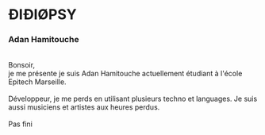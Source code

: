 # ÐIÐIØPSY
### Adan Hamitouche

<br>Bonsoir,<br>je me présente je suis Adan Hamitouche actuellement étudiant à l'école Epitech Marseille.
<br><br>
Développeur, je me perds en utilisant plusieurs techno et languages. Je suis aussi musiciens et artistes aux heures perdus.
<br><br>
Pas fini
